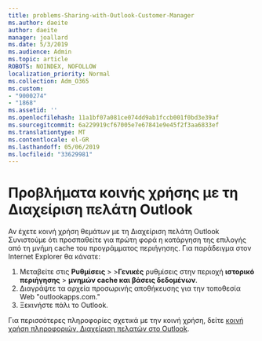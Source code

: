 ```yaml
---
title: problems-Sharing-with-Outlook-Customer-Manager
ms.author: daeite
author: daeite
manager: joallard
ms.date: 5/3/2019
ms.audience: Admin
ms.topic: article
ROBOTS: NOINDEX, NOFOLLOW
localization_priority: Normal
ms.collection: Adm_O365
ms.custom:
- "9000274"
- "1868"
ms.assetid: ''
ms.openlocfilehash: 11a1bf07a081ce074dd9ab1fccb001f0bd3e39af
ms.sourcegitcommit: 6a229919cf67005e7e67841e9e45f2f3aa6833ef
ms.translationtype: MT
ms.contentlocale: el-GR
ms.lasthandoff: 05/06/2019
ms.locfileid: "33629981"
---
```

# <a name="problems-sharing-with-outlook-customer-manager"></a>Προβλήματα κοινής χρήσης με τη Διαχείριση πελάτη Outlook 

Αν έχετε κοινή χρήση θεμάτων με τη Διαχείριση πελάτη Outlook Συνιστούμε ότι προσπαθείτε για πρώτη φορά η κατάργηση της επιλογής από τη μνήμη cache του προγράμματος περιήγησης. Για παράδειγμα στον Internet Explorer θα κάνατε:
1. Μεταβείτε στις **Ρυθμίσεις** > >**Γενικές** ρυθμίσεις στην περιοχή **ιστορικό περιήγησης** > **μνημών cache και βάσεις δεδομένων**.
2. Διαγράψτε τα αρχεία προσωρινής αποθήκευσης για την τοποθεσία Web "outlookapps.com."
3. Ξεκινήστε πάλι το Outlook.

Για περισσότερες πληροφορίες σχετικά με την κοινή χρήση, δείτε [κοινή χρήση πληροφοριών, Διαχείριση πελατών στο Outlook](https://support.office.com/article/4f26cc69-67da-4cd5-b344-02d1a4799310%20). 